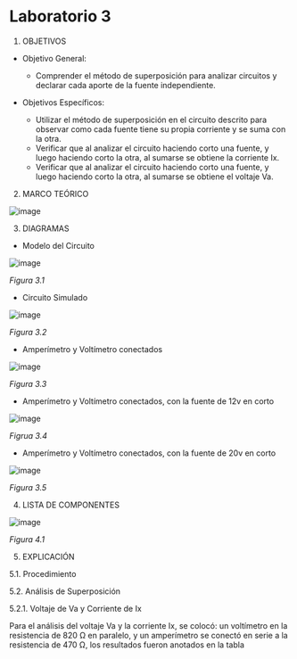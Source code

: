 # Laboratorio 3
1. OBJETIVOS
- Objetivo General:
   
   - Comprender el método de superposición para analizar circuitos y declarar cada aporte de la fuente independiente.
   
- Objetivos Específicos:
 
   - Utilizar el método de superposición en el circuito descrito para observar como cada fuente tiene su propia corriente y se suma con la otra.
   - Verificar que al analizar el circuito haciendo corto una fuente, y luego haciendo corto la otra, al sumarse se obtiene la corriente Ix.
   - Verificar que al analizar el circuito haciendo corto una fuente, y luego haciendo corto la otra, al sumarse se obtiene el voltaje Va.
   
2. MARCO TEÓRICO

![image](https://user-images.githubusercontent.com/75439689/104661918-a26c7780-5697-11eb-81ee-3b699ec3a20c.png)

3. DIAGRAMAS

 - Modelo del Circuito
    
  ![image](https://user-images.githubusercontent.com/75439689/104652571-4c8fd380-5687-11eb-8394-6e6009093cf3.png)
  
  *Figura 3.1*
  
   - Circuito Simulado
   
   ![image](https://user-images.githubusercontent.com/75439689/104652607-574a6880-5687-11eb-8320-058ee7ef98fe.png)
   
   *Figura 3.2*

   - Amperímetro y Voltímetro conectados
   
   ![image](https://user-images.githubusercontent.com/75439689/104652699-852fad00-5687-11eb-8bb8-5ab4133e0e9f.png)
   
   *Figura 3.3*
   
   - Amperímetro y Voltímetro conectados, con la fuente de 12v en corto
   
   ![image](https://user-images.githubusercontent.com/75439689/104652765-9f698b00-5687-11eb-9b6f-9a86e35e6904.png)
   
   *Figrua 3.4*
   
   - Amperímetro y Voltímetro conectados, con la fuente de 20v en corto
   
   ![image](https://user-images.githubusercontent.com/75439689/104652798-a85a5c80-5687-11eb-8762-1c5289e499a6.png)
   
   *Figura 3.5*
   
4. LISTA DE COMPONENTES
   
![image](https://user-images.githubusercontent.com/75439689/104658443-ca0c1180-5690-11eb-9258-a51448fed16d.png)

*Figura 4.1*

5. EXPLICACIÓN

 5.1. Procedimiento
   
   
 5.2. Análisis de Superposición
      
   5.2.1. Voltaje de Va y Corriente de Ix
      
   Para el análisis del voltaje Va y la corriente Ix, se colocó: un voltímetro en la resistencia de 820 Ω en paralelo, y un amperímetro se conectó en serie a la resistencia de 470 Ω, los resultados fueron anotados en la tabla 
      
      

